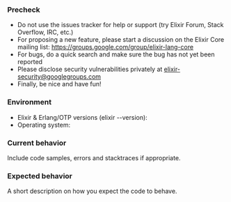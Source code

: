 ### Precheck

* Do not use the issues tracker for help or support (try Elixir Forum, Stack Overflow, IRC, etc.)
* For proposing a new feature, please start a discussion on the Elixir Core mailing list: https://groups.google.com/group/elixir-lang-core
* For bugs, do a quick search and make sure the bug has not yet been reported
* Please disclose security vulnerabilities privately at elixir-security@googlegroups.com
* Finally, be nice and have fun!

### Environment

* Elixir & Erlang/OTP versions (elixir --version):
* Operating system:

### Current behavior

Include code samples, errors and stacktraces if appropriate.

### Expected behavior

A short description on how you expect the code to behave.

